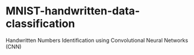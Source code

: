 # MNIST-handwritten-data-classification
Handwritten Numbers Identification using Convolutional Neural Networks (CNN)
